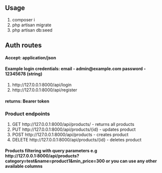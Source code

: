 <h2>Usage</h2>
<ol>
    <li>composer i</li>
    <li>php artisan migrate</li>
    <li>php artisan db:seed</li>
</ol>
<h2>Auth routes</h2>
<h4>Accept: application/json</h4>
<h4>Example login credentials: 
    email - admin@example.com
    password - 12345678 (string)</h4>
<ol>
    <li>http://127.0.0.1:8000/api/login</li>
    <li>http://127.0.0.1:8000/api/register</li>
</ol>
<h4>returns: Bearer token</h4>

<h3>Product endpoints</h3>
<ol>
    <li>GET http://127.0.0.1:8000/api/products/ - returns all products</li>
    <li>PUT http://127.0.0.1:8000/api/products/{id} - updates product</li>
    <li>POST http://127.0.0.1:8000/api/products - creates product</li>
    <li>DELETE http://127.0.0.1:8000/api/products/{id} - deletes product</li>
</ol>
<h4>Products filtering with query parameters e.g http://127.0.0.1:8000/api/products?category=test&name=product1&min_price=300 or you can use any other available columns</h4>

